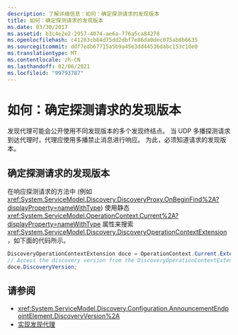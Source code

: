 ```yaml
---
description: 了解详细信息：如何：确定探测请求的发现版本
title: 如何：确定探测请求的发现版本
ms.date: 03/30/2017
ms.assetid: b3c4e2e2-2957-4074-ae6a-776a5ca84278
ms.openlocfilehash: c41283cb84d75dd2dbf7e86da0dec075ab8b6635
ms.sourcegitcommit: ddf7edb67715a5b9a45e3dd44536dabc153c1de0
ms.translationtype: MT
ms.contentlocale: zh-CN
ms.lasthandoff: 02/06/2021
ms.locfileid: "99793787"
---
```

# <a name="how-todetermine-the-discovery-version-of-a-probe-request"></a>如何：确定探测请求的发现版本

发现代理可能会公开使用不同发现版本的多个发现终结点。 当 UDP 多播探测请求到达代理时，代理应使用多播禁止消息进行响应。 为此，必须知道请求的发现版本。

## <a name="to-determine-the-discovery-version-of-a-probe-request"></a>确定探测请求的发现版本

在响应探测请求的方法中 (例如 <xref:System.ServiceModel.Discovery.DiscoveryProxy.OnBeginFind%2A?displayProperty=nameWithType>) 使用静态 <xref:System.ServiceModel.OperationContext.Current%2A?displayProperty=nameWithType> 属性来搜索 <xref:System.ServiceModel.Discovery.DiscoveryOperationContextExtension> ，如下面的代码所示。

```csharp
DiscoveryOperationContextExtension doce = OperationContext.Current.Extensions.Find<DiscoveryOperationContextExtension>();
// Access the discovery version from the DiscoveryOperationContextExtension
doce.DiscoveryVersion;
```

## <a name="see-also"></a>请参阅

- <xref:System.ServiceModel.Discovery.Configuration.AnnouncementEndpointElement.DiscoveryVersion%2A>
- [实现发现代理](implementing-a-discovery-proxy.md)
